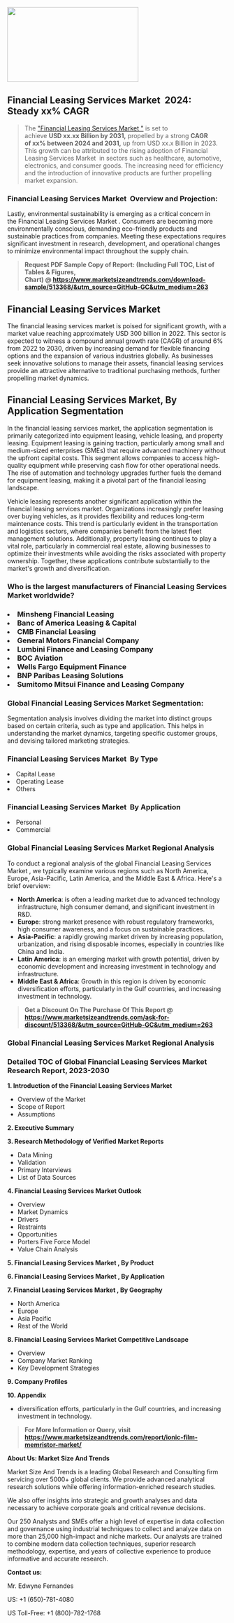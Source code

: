 <p><img class="alignnone size-medium wp-image-20088" src="https://ffe5etoiles.com/wp-content/uploads/2024/12/MST1-300x171.png" alt="" width="300" height="171" /></p><h2 id="ember46" class="ember-view reader-text-block__heading-2">Financial Leasing Services Market &nbsp;2024: Steady&nbsp;xx% CAGR</h2><blockquote id="ember47" class="ember-view reader-text-block__blockquote">The&nbsp;<a class="app-aware-link " href="https://www.marketsizeandtrends.com/download-sample/513368/&utm_source=GitHub-GC&utm_medium=263" target="_blank" data-test-app-aware-link="">"Financial Leasing Services Market "</a>&nbsp;is set to achieve&nbsp;<strong>USD&nbsp;xx.xx&nbsp;Billion by 2031,</strong>&nbsp;propelled by a strong&nbsp;<strong>CAGR of&nbsp;xx% between 2024 and 2031,</strong>&nbsp;up from USD xx.x Billion in 2023. This growth can be attributed to the rising adoption of&nbsp;Financial Leasing Services Market &nbsp;in sectors such as healthcare, automotive, electronics, and consumer goods. The increasing need for efficiency and the introduction of innovative products are further propelling market expansion.</blockquote><h3 id="ember48" class="ember-view reader-text-block__heading-3">Financial Leasing Services Market &nbsp;Overview and Projection:</h3><p id="ember49" class="ember-view reader-text-block__paragraph">Lastly, environmental sustainability is emerging as a critical concern in the&nbsp;Financial Leasing Services Market . Consumers are becoming more environmentally conscious, demanding eco-friendly products and sustainable practices from companies. Meeting these expectations requires significant investment in research, development, and operational changes to minimize environmental impact throughout the supply chain.</p><blockquote id="ember50" class="ember-view reader-text-block__blockquote"><strong>Request PDF Sample Copy of Report: (Including Full TOC, List of Tables &amp; Figures, Chart)&nbsp;@&nbsp;<strong><a href="https://www.marketsizeandtrends.com/download-sample/513368/&utm_source=GitHub-GC&utm_medium=263" target="_blank">https://www.marketsizeandtrends.com/download-sample/513368/&utm_source=GitHub-GC&utm_medium=263</a></strong></strong></blockquote><h3 class=""> <h2>Financial Leasing Services Market</h2><p>The financial leasing services market is poised for significant growth, with a market value reaching approximately USD 300 billion in 2022. This sector is expected to witness a compound annual growth rate (CAGR) of around 6% from 2022 to 2030, driven by increasing demand for flexible financing options and the expansion of various industries globally. As businesses seek innovative solutions to manage their assets, financial leasing services provide an attractive alternative to traditional purchasing methods, further propelling market dynamics.</p><h2>Financial Leasing Services Market, By Application Segmentation</h2><p>In the financial leasing services market, the application segmentation is primarily categorized into equipment leasing, vehicle leasing, and property leasing. Equipment leasing is gaining traction, particularly among small and medium-sized enterprises (SMEs) that require advanced machinery without the upfront capital costs. This segment allows companies to access high-quality equipment while preserving cash flow for other operational needs. The rise of automation and technology upgrades further fuels the demand for equipment leasing, making it a pivotal part of the financial leasing landscape.</p><p>Vehicle leasing represents another significant application within the financial leasing services market. Organizations increasingly prefer leasing over buying vehicles, as it provides flexibility and reduces long-term maintenance costs. This trend is particularly evident in the transportation and logistics sectors, where companies benefit from the latest fleet management solutions. Additionally, property leasing continues to play a vital role, particularly in commercial real estate, allowing businesses to optimize their investments while avoiding the risks associated with property ownership. Together, these applications contribute substantially to the market's growth and diversification.</p></h3><h3 id="" class="">Who is the largest manufacturers of&nbsp;Financial Leasing Services Market worldwide?</h3><h3 class=""></Li><Li>Minsheng Financial Leasing</Li><Li> Banc of America Leasing & Capital</Li><Li> CMB Financial Leasing</Li><Li> General Motors Financial Company</Li><Li> Lumbini Finance and Leasing Company</Li><Li> BOC Aviation</Li><Li> Wells Fargo Equipment Finance</Li><Li> BNP Paribas Leasing Solutions</Li><Li> Sumitomo Mitsui Finance and Leasing Company</h3><h3 id="ember53" class="ember-view reader-text-block__heading-3">Global&nbsp;Financial Leasing Services Market Segmentation:</h3><p id="ember54" class="ember-view reader-text-block__paragraph">Segmentation analysis involves dividing the market into distinct groups based on certain criteria, such as type and application. This helps in understanding the market dynamics, targeting specific customer groups, and devising tailored marketing strategies.</p><h3 id="" class="">Financial Leasing Services Market &nbsp;By Type</h3><p></Li><Li>Capital Lease</Li><Li> Operating Lease</Li><Li> Others</p><h3 id="" class="">Financial Leasing Services Market &nbsp;By Application</h3><p class=""></Li><Li>Personal</Li><Li> Commercial</p><h3 id="ember62" class="ember-view reader-text-block__heading-3">Global Financial Leasing Services Market Regional Analysis</h3><p id="ember63" class="ember-view reader-text-block__paragraph">To conduct a regional analysis of the global Financial Leasing Services Market , we typically examine various regions such as North America, Europe, Asia-Pacific, Latin America, and the Middle East &amp; Africa. Here's a brief overview:</p><ul><li><strong>North America</strong>: is often a leading market due to advanced technology infrastructure, high consumer demand, and significant investment in R&amp;D.</li><li><strong>Europe</strong>: strong market presence with robust regulatory frameworks, high consumer awareness, and a focus on sustainable practices.</li><li><strong>Asia-Pacific</strong>: a rapidly growing market driven by increasing population, urbanization, and rising disposable incomes, especially in countries like China and India.</li><li><strong>Latin America</strong>: is an emerging market with growth potential, driven by economic development and increasing investment in technology and infrastructure.</li><li><strong>Middle East &amp; Africa</strong>: Growth in this region is driven by economic diversification efforts, particularly in the Gulf countries, and increasing investment in technology.</li></ul><blockquote id="ember61" class="ember-view reader-text-block__blockquote"><strong>Get a Discount On The Purchase Of This Report @ <strong><a href="https://html-cleaner.com/" target="">https://www.marketsizeandtrends.com/ask-for-discount/513368/&utm_source=GitHub-GC&utm_medium=263</a></strong></strong></blockquote><h3 id="ember62" class="ember-view reader-text-block__heading-3">Global Financial Leasing Services Market Regional Analysis</h3><h3 id="" class="">Detailed TOC of Global Financial Leasing Services Market Research Report, 2023-2030</h3><p id="" class=""><strong>1. Introduction of the Financial Leasing Services Market </strong></p><ul><li>Overview of the Market</li><li>Scope of Report</li><li>Assumptions</li></ul><p id="" class=""><strong>2. Executive Summary</strong></p><p id="" class=""><strong>3. Research Methodology of Verified Market Reports</strong></p><ul><li>Data Mining</li><li>Validation</li><li>Primary Interviews</li><li>List of Data Sources</li></ul><p id="" class=""><strong>4. Financial Leasing Services Market Outlook</strong></p><ul><li>Overview</li><li>Market Dynamics</li><li>Drivers</li><li>Restraints</li><li>Opportunities</li><li>Porters Five Force Model</li><li>Value Chain Analysis</li></ul><p id="" class=""><strong>5. Financial Leasing Services Market , By Product</strong></p><p id="" class=""><strong>6. Financial Leasing Services Market , By Application</strong></p><p id="" class=""><strong>7. Financial Leasing Services Market , By Geography</strong></p><ul><li>North America</li><li>Europe</li><li>Asia Pacific</li><li>Rest of the World</li></ul><p id="" class=""><strong>8. Financial Leasing Services Market Competitive Landscape</strong></p><ul><li>Overview</li><li>Company Market Ranking</li><li>Key Development Strategies</li></ul><p id="" class=""><strong>9. Company Profiles</strong></p><p id="" class=""><strong>10. Appendix</strong></p><ul><li>diversification efforts, particularly in the Gulf countries, and increasing investment in technology.</li></ul><blockquote id="ember65" class="ember-view reader-text-block__blockquote"><strong>For More Information or Query, visit <strong><strong><a href="https://html-cleaner.com/" target="">https://www.marketsizeandtrends.com/report/ionic-film-memristor-market/</a></strong></strong></strong></blockquote><p id="" class=""><strong>About Us: Market Size And Trends</strong></p><p id="" class="">Market Size And Trends is a leading Global Research and Consulting firm servicing over 5000+ global clients. We provide advanced analytical research solutions while offering information-enriched research studies.</p><p id="" class="">We also offer insights into strategic and growth analyses and data necessary to achieve corporate goals and critical revenue decisions.</p><p id="" class="">Our 250 Analysts and SMEs offer a high level of expertise in data collection and governance using industrial techniques to collect and analyze data on more than 25,000 high-impact and niche markets. Our analysts are trained to combine modern data collection techniques, superior research methodology, expertise, and years of collective experience to produce informative and accurate research.</p><p id="" class=""><strong>Contact us:</strong></p><p id="" class="">Mr. Edwyne Fernandes</p><p id="" class="">US: +1 (650)-781-4080</p><p id="" class="">US Toll-Free: +1 (800)-782-1768</p>
